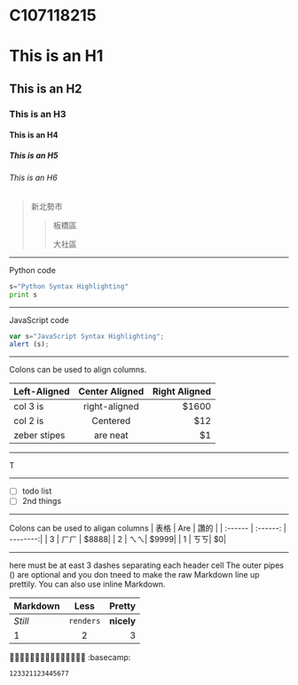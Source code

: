 # C107118215
# This is an H1
## This is an H2
### This is an H3
#### This is an H4
##### This is an H5
###### This is an H6
>新北勢市
>>板橋區
>>
>>大社區

---

Python code
```python
s="Python Syntax Highlighting"
print s
```
---

JavaScript code
```js
var s="JavaScript Syntax Highlighting";
alert (s);
```

---


Colons can be used to align columns.

|Left-Aligned|Center Aligned|Right Aligned|
|:-----------|:------------:|-----------:|
|col 3 is|right-aligned|$1600|
|col 2 is|Centered|$12|
|zeber stipes|are neat|$1|


---
T


---

- [ ] todo list
- [ ] 2nd things

---


Colons can be used to aligan columns
| 表格    | Are      | 讚的     |
| :------   | :------: | --------:|
| 3 | ㄏㄏ | $8888|
| 2 | ㄟㄟ| $9999|
| 1 | ㄎㄎ| $0|

---

here must be at east 3 dashes separating each header cell
The outer pipes () are optional and you don tneed to make the
raw Markdown line up prettily. You can also use inline Markdown.


| Markdown | Less | Pretty |
| :------ | :------: | --------: |
| *Still* | `renders` | **nicely** |
| 1 | 2 | 3 |



🧑🧑🧑🧑🧑🧑🧑🧑🧑🧑🧑🧑🧑🧑🧑
:basecamp:

`123321123445677`





